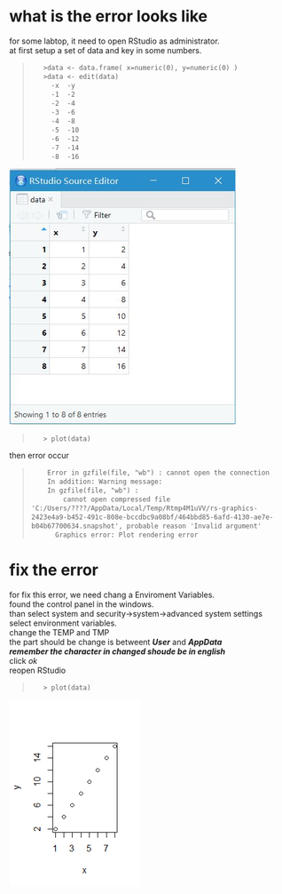 # what is the error looks like   
for some labtop, it need to open RStudio as administrator.   
at first setup a set of data and key in some numbers.    
>        >data <- data.frame( x=numeric(0), y=numeric(0) )   
>        >data <- edit(data)
>          -x  -y
>          -1  -2
>          -2  -4
>          -3  -6
>          -4  -8
>          -5  -10
>          -6  -12
>          -7  -14
>          -8  -16
![seted data set](https://github.com/tuxiaoyue/fix-plot-error-in-RStudio/blob/master/set%20data.JPG)    
>        > plot(data)
    
then error occur
>         Error in gzfile(file, "wb") : cannot open the connection
>         In addition: Warning message:
>         In gzfile(file, "wb") :
>             cannot open compressed file 'C:/Users/????/AppData/Local/Temp/Rtmp4M1uVV/rs-graphics-2423e4a9-b452-491c-808e-bccdbc9a08bf/464bbd85-6afd-4130-ae7e-b04b67700634.snapshot', probable reason 'Invalid argument'
>           Graphics error: Plot rendering error    


# fix the error
for fix this error, we need chang a Enviroment Variables.    
found the control panel in the windows.     
than select system and security->system->advanced system settings      
select environment variables.    
change the TEMP and TMP     
the part should be change is betweent ***User*** and ***AppData***     
***remember the character in changed shoude be in english***      
click *ok*   
reopen RStudio    
>        > plot(data)
![seted data set](https://github.com/tuxiaoyue/fix-plot-error-in-RStudio/blob/master/Rplot07.png?raw=true)
